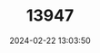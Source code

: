---
title: "13947"
category: "Murina suilla"
draft: false
date: 2024-02-22 13:03:50
languages:
  English: ["Lesser Tube-nosed Bat", "Brown Tube-nosed Bat"]
  Malay: ["Kelawar Hidung Laras Kecil"]
---